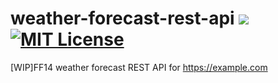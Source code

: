 # weather-forecast-rest-api ![](https://circleci.com/gh/muro1214/ff14-weather-forecast-rest-api/tree/master.svg?style=shield&circle-token=83f2080b1ab1351dde4c22fe7e5918825bbd45b1) [![MIT License](http://img.shields.io/badge/license-MIT-blue.svg?style=flat)](LICENSE)
[WIP]FF14 weather forecast REST API for https://example.com

